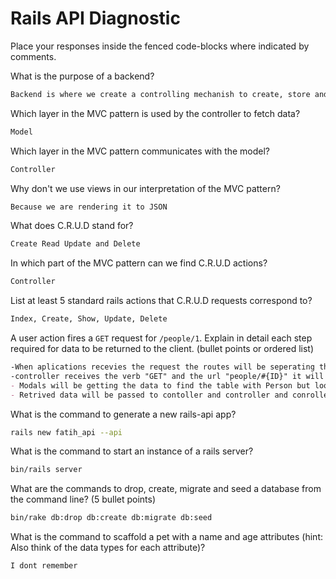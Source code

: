 # Rails API Diagnostic

Place your responses inside the fenced code-blocks where indicated by comments.

What is the purpose of a backend?

```md
Backend is where we create a controlling mechanish to create, store and update data with consistency.
```

Which layer in the MVC pattern is used by the controller to fetch data?

```md
Model
```

Which layer in the MVC pattern communicates with the model?

```md
Controller
```

Why don't we use views in our interpretation of the MVC pattern?

```md
Because we are rendering it to JSON
```

What does C.R.U.D stand for?

```md
Create Read Update and Delete
```

In which part of the MVC pattern can we find C.R.U.D actions?

```md
Controller
```

List at least 5 standard rails actions that C.R.U.D requests correspond to?

```md
Index, Create, Show, Update, Delete
```

A user action fires a `GET` request for `/people/1`. Explain in detail each step
required for data to be returned to the client. (bullet points or ordered list)

```md
-When aplications recevies the request the routes will be seperating the url from verb and passing to Controller.
-controller receives the verb "GET" and the url "people/#{ID}" it will be looking for the Modal's for the the structure of the data that we are requesting from databse
- Modals will be getting the data to find the table with Person but looking for a single data with the id of 1.
- Retrived data will be passed to contoller and controller and conroller will be rendering it to Json and turning backto user via browsers.
```

What is the command to generate a new rails-api app?

```bash
rails new fatih_api --api
```

What is the command to start an instance of a rails server?

```bash
bin/rails server
```

What are the commands to drop, create, migrate and seed a database from the command
line? (5 bullet points)

```bash
bin/rake db:drop db:create db:migrate db:seed
```

What is the command to scaffold a pet with a name and age attributes (hint:
Also think of the data types for each attribute)?

```bash
I dont remember 
```
